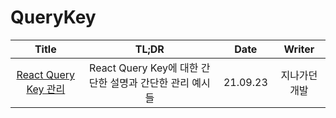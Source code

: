 # QueryKey

|                                          Title                                           |                          TL;DR                          |   Date   |    Writer     |
| :--------------------------------------------------------------------------------------: | :-----------------------------------------------------: | :------: | :-----------: |
| <a href="https://www.zigae.com/react-query-key/" target="_blank">React Query Key 관리<a> | React Query Key에 대한 간단한 설명과 간단한 관리 예시들 | 21.09.23 | 지나가던 개발 |

